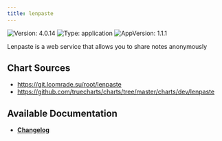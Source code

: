 ```yaml
---
title: lenpaste
---
```


![Version: 4.0.14](https://img.shields.io/badge/Version-4.0.14-informational?style=flat-square) ![Type: application](https://img.shields.io/badge/Type-application-informational?style=flat-square) ![AppVersion: 1.1.1](https://img.shields.io/badge/AppVersion-1.1.1-informational?style=flat-square)

Lenpaste is a web service that allows you to share notes anonymously

## Chart Sources

- https://git.lcomrade.su/root/lenpaste
- https://github.com/truecharts/charts/tree/master/charts/dev/lenpaste

## Available Documentation

- [**Changelog**](./CHANGELOG.md)
